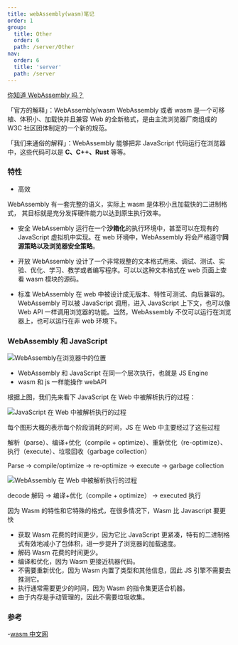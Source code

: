 ```yaml
---
title: webAssembly(wasm)笔记
order: 1
group:
  title: Other
  order: 6
  path: /server/Other
nav:
  order: 6
  title: 'server'
  path: /server
---
```


[你知道 WebAssembly 吗？](https://mp.weixin.qq.com/s/IiDj8Ry0J5iXrUfup4oBgQ)

「官方的解释」：WebAssembly/wasm WebAssembly 或者 wasm 是一个可移植、体积小、加载快并且兼容 Web 的全新格式，是由主流浏览器厂商组成的 W3C 社区团体制定的一个新的规范。

「我们来通俗的解释」：WebAssembly 能够把非 JavaScript 代码运行在浏览器中，这些代码可以是 **C、C++、Rust** 等等。

### 特性

- 高效

WebAssembly 有一套完整的语义，实际上 wasm 是体积小且加载快的二进制格式， 其目标就是充分发挥硬件能力以达到原生执行效率。

- 安全 WebAssembly 运行在一个**沙箱化**的执行环境中，甚至可以在现有的 JavaScript 虚拟机中实现。在 web 环境中，WebAssembly 将会严格遵守**同源策略以及浏览器安全策略**。

- 开放 WebAssembly 设计了一个非常规整的文本格式用来、调试、测试、实验、优化、学习、教学或者编写程序。可以以这种文本格式在 web 页面上查看 wasm 模块的源码。

- 标准 WebAssembly 在 web 中被设计成无版本、特性可测试、向后兼容的。WebAssembly 可以被 JavaScript 调用，进入 JavaScript 上下文，也可以像 Web API 一样调用浏览器的功能。当然，WebAssembly 不仅可以运行在浏览器上，也可以运行在非 web 环境下。

### WebAssembly 和 JavaScript

![WebAssembly在浏览器中的位置](https://www.bythewayer.com/img/WeChat0052c96365789f6453b8cfe3790e467d.webp)

- WebAssembly 和 JavaScript 在同一个层次执行，也就是 JS Engine
- wasm 和 js 一样能操作 webAPI

根据上图，我们先来看下 JavaScript 在 Web 中被解析执行的过程：

![JavaScript 在 Web 中被解析执行的过程](https://www.bythewayer.com/img/jsexecute.webp)

每个图形大概的表示每个阶段消耗的时间，JS 在 Web 中主要经过了这些过程

解析（parse）、编译+优化（compile + optimize）、重新优化（re-optimize）、执行（execute）、垃圾回收（garbage collection）

Parse -> compile/optimize -> re-optimize -> execute -> garbage collection

![WebAssembly 在 Web 中被解析执行的过程](https://www.bythewayer.com/img/202302011622411.webp)

decode 解码 -> 编译+优化（compile + optimize） -> executed 执行

因为 Wasm 的特性和它特殊的格式，在很多情况下，Wasm 比 Javascript 要更快

- 获取 Wasm 花费的时间更少，因为它比 JavaScript 更紧凑，特有的二进制格式有效地减小了包体积，进一步提升了浏览器的加载速度。
- 解码 Wasm 花费的时间更少。
- 编译和优化，因为 Wasm 更接近机器代码。
- 不需要重新优化，因为 Wasm 内置了类型和其他信息，因此 JS 引擎不需要去推测它。
- 执行通常需要更少的时间，因为 Wasm 的指令集更适合机器。
- 由于内存是手动管理的，因此不需要垃圾收集。

### 参考

-[wasm 中文网](https://www.wasm.com.cn/)
